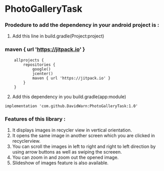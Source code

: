 # PhotoGalleryTask
### Prodedure to add the dependency in your android project is :
1. Add this line in build.gradle(Project:project)
### maven { url 'https://jitpack.io' }
```
    allprojects {
        repositories {
            google()
            jcenter()
            maven { url 'https://jitpack.io' }
        }
    }
```
2. Add this dependency in you build.gradle(app:module)
```
implementation 'com.github.DavidWarn:PhotoGalleryTask:1.0'
```
### Features of this library :
1. It displays images in recycler view in vertical orientation.
2. It opens the same image in another screen which you are clicked in recyclerview.
3. You can scroll the images in left to right and right to left direction by using arrow buttons as well as swiping the screeen.
4. You can zoom in and zoom out the opened image.
5. Slideshow of images feature is also available.
